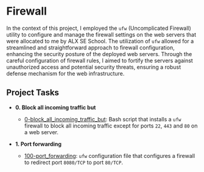 # Firewall

In the context of this project, I employed the `ufw` (Uncomplicated Firewall) utility
to configure and manage the firewall settings on the web servers that were allocated
to me by ALX SE School. The utilization of `ufw` allowed for a streamlined and straightforward
approach to firewall configuration, enhancing the security posture of the deployed web servers.
Through the careful configuration of firewall rules, I aimed to fortify the servers against
unauthorized access and potential security threats, ensuring a robust defense mechanism for the web infrastructure.

## Project Tasks

* **0. Block all incoming traffic but**
  * [0-block_all_incoming_traffic_but](.0-block_all_incoming_traffic_but): Bash
  script that installs a `ufw` firewall to block all incoming traffic except for
  ports `22`, `443` and `80` on a web server.

* **1. Port forwarding**
  * [100-port_forwarding](./100-port_forwarding): `ufw` configuration file that
  configures a firewall to redirect port `8080/TCP` to port `80/TCP`.
